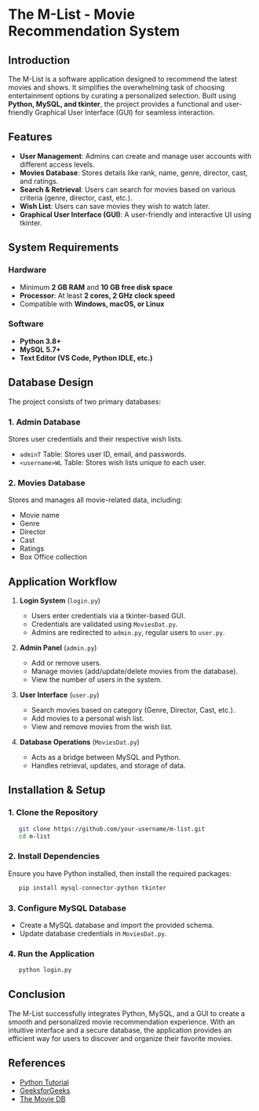 # The M-List - Movie Recommendation System

## Introduction
The M-List is a software application designed to recommend the latest movies and shows. It simplifies the overwhelming task of choosing entertainment options by curating a personalized selection. Built using **Python, MySQL, and tkinter**, the project provides a functional and user-friendly Graphical User Interface (GUI) for seamless interaction.

## Features
- **User Management**: Admins can create and manage user accounts with different access levels.
- **Movies Database**: Stores details like rank, name, genre, director, cast, and ratings.
- **Search & Retrieval**: Users can search for movies based on various criteria (genre, director, cast, etc.).
- **Wish List**: Users can save movies they wish to watch later.
- **Graphical User Interface (GUI)**: A user-friendly and interactive UI using tkinter.

## System Requirements
### Hardware
- Minimum **2 GB RAM** and **10 GB free disk space**
- **Processor**: At least **2 cores, 2 GHz clock speed**
- Compatible with **Windows, macOS, or Linux**

### Software
- **Python 3.8+**
- **MySQL 5.7+**
- **Text Editor (VS Code, Python IDLE, etc.)**

## Database Design
The project consists of two primary databases:

### 1. Admin Database
Stores user credentials and their respective wish lists.
- `adminT` Table: Stores user ID, email, and passwords.
- `<username>WL` Table: Stores wish lists unique to each user.

### 2. Movies Database
Stores and manages all movie-related data, including:
- Movie name
- Genre
- Director
- Cast
- Ratings
- Box Office collection

## Application Workflow
1. **Login System** (`login.py`)
   - Users enter credentials via a tkinter-based GUI.
   - Credentials are validated using `MoviesDat.py`.
   - Admins are redirected to `admin.py`, regular users to `user.py`.

2. **Admin Panel** (`admin.py`)
   - Add or remove users.
   - Manage movies (add/update/delete movies from the database).
   - View the number of users in the system.

3. **User Interface** (`user.py`)
   - Search movies based on category (Genre, Director, Cast, etc.).
   - Add movies to a personal wish list.
   - View and remove movies from the wish list.

4. **Database Operations** (`MoviesDat.py`)
   - Acts as a bridge between MySQL and Python.
   - Handles retrieval, updates, and storage of data.

## Installation & Setup
### 1. Clone the Repository
```bash
   git clone https://github.com/your-username/m-list.git
   cd m-list
```

### 2. Install Dependencies
Ensure you have Python installed, then install the required packages:
```bash
   pip install mysql-connector-python tkinter
```

### 3. Configure MySQL Database
- Create a MySQL database and import the provided schema.
- Update database credentials in `MoviesDat.py`.

### 4. Run the Application
```bash
   python login.py
```


## Conclusion
The M-List successfully integrates Python, MySQL, and a GUI to create a smooth and personalized movie recommendation experience. With an intuitive interface and a secure database, the application provides an efficient way for users to discover and organize their favorite movies.

## References
- [Python Tutorial](https://pythontutorial.net)
- [GeeksforGeeks](https://geeksforgeeks.org)
- [The Movie DB](https://themoviedb.org)
